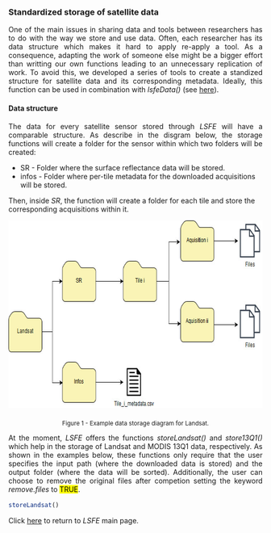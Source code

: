 ### Standardized storage of satellite data

<p align="justify">
One of the main issues in sharing data and tools between researchers has to do with the way we store and use data. Often, each researcher has its data structure which makes it hard to apply re-apply a tool. As a consequence, adapting the work of someone else might be a bigger effort than writting our own functions leading to an unnecessary replication of work.
To avoid this, we developed a series of tools to create a standized structure for satellite data and its corresponding metadata. Ideally, this function can be used in combination with <i>lsfeData()</i> (see <a href="https://github.com/LSFE/info/blob/master/example_3.md">here</a>).
</p>

#### Data structure
<p align="justify">
The data for every satellite sensor stored through <i>LSFE</i> will have a comparable structure. As describe in the disgram below, the storage functions will create a folder for the sensor within which two folders will be created:
  
* SR - Folder where the surface reflectance data will be stored.
* infos - Folder where per-tile metadata for the downloaded acquisitions will be stored.

Then, inside <i>SR</i>, the function will create a folder for each tile and store the corresponding acquisitions within it.
</p>

</b>

<p align="center">
<img width="709" height="371" src="https://github.com/LSFE/info/blob/master/example-3_figure-1.jpg"></a>
</p>

<p align="center">
<sub>Figure 1 - Example data storage diagram for Landsat.</sub>
</p>

</b>

<p align="justify">
 At the moment, <i>LSFE</i> offers the functions <i>storeLandsat()</i> and <i>store13Q1()</i> which help in the storage of  Landsat and MODIS 13Q1 data, respectively. As shown in the examples below, these functions only require that the user specifies the input path (where the downloaded data is stored) and the output folder (where the data will be sorted). Additionally, the user can choose to remove the original files after competion setting the keyword <i>remove.files</i> to <mark class="blue">TRUE</mark>.
</p>

```R
storeLandsat()
```


</b>

Click <a href="https://github.com/LSFE/LSFE-R">here</a> to return to <i>LSFE</i> main page.

